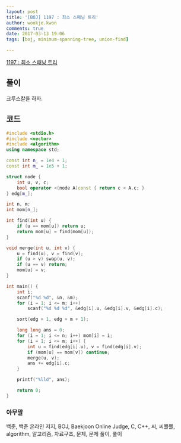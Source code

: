 ```yaml
---
layout: post
title: '[BOJ] 1197 : 최소 스패닝 트리'
author: wookje.kwon
comments: true
date: 2017-03-13 19:06
tags: [boj, minimum-spanning-tree, union-find]

---
```


[1197 : 최소 스패닝 트리](https://www.acmicpc.net/problem/1197)

## 풀이

크루스칼을 하자.  

## 코드

```cpp
#include <stdio.h>
#include <vector>
#include <algorithm>
using namespace std;

const int n_ = 1e4 + 1;
const int m_ = 1e5 + 1;

struct node {
	int u, v, c;
	bool operator <(node A)const { return c < A.c; }
} edg[m_];

int n, m;
int mom[n_];

int find(int u) {
	if (u == mom[u]) return u;
	return mom[u] = find(mom[u]);
}

void merge(int u, int v) {
	u = find(u), v = find(v);
	if (u > v) swap(u, v);
	if (u == v) return;
	mom[u] = v;
}

int main() {
	int i;
	scanf("%d %d", &n, &m);
	for (i = 1; i <= m; i++)
		scanf("%d %d %d", &edg[i].u, &edg[i].v, &edg[i].c);

	sort(edg + 1, edg + m + 1);

	long long ans = 0;
	for (i = 1; i <= n; i++) mom[i] = i;
	for (i = 1; i <= m; i++) {
		int u = find(edg[i].u), v = find(edg[i].v);
		if (mom[u] == mom[v]) continue;
		merge(u, v);
		ans += edg[i].c;
	}

	printf("%lld", ans);

	return 0;
}
```

### 아무말  
백준, 백준 온라인 저지, BOJ, Baekjoon Online Judge, C, C++, 씨, 씨쁠쁠, algorithm, 알고리즘, 자료구조, 문제, 문제 풀이, 풀이